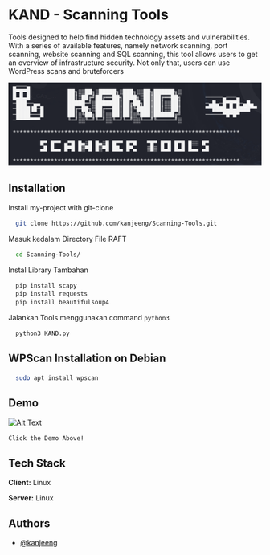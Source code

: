 
# KAND - Scanning Tools

Tools designed to help find hidden technology assets and vulnerabilities. With a series of available features, namely network scanning, port scanning, website scanning and SQL scanning, this tool allows users to get an overview of infrastructure security. Not only that, users can use WordPress scans and bruteforcers


![Logo](https://github.com/kanjeeng/Scanning-Tools/blob/main/image.png)



## Installation

Install my-project with git-clone

```bash
  git clone https://github.com/kanjeeng/Scanning-Tools.git
```

Masuk kedalam Directory File RAFT

```bash
  cd Scanning-Tools/
```

Instal Library Tambahan
```bash
  pip install scapy
  pip install requests
  pip install beautifulsoup4
```  

Jalankan Tools menggunakan command `python3`
```bash
  python3 KAND.py

```
## WPScan Installation on Debian

```bash
  sudo apt install wpscan
```

## Demo

[![Alt Text](img/Youtube.png)](https://youtu.be/EPOFYOy4xAw)


```bash
Click the Demo Above!

```
## Tech Stack

**Client:** Linux

**Server:** Linux


## Authors

- [@kanjeeng](https://github.com/kanjeeng/)
